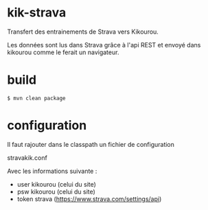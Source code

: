 # kik-strava

Transfert des entrainements de Strava vers Kikourou.

Les données sont lus dans Strava grâce à l'api REST et envoyé dans kikourou comme le ferait un navigateur.

# build

```
$ mvn clean package
```

# configuration

Il faut rajouter dans le classpath un fichier de configuration 

stravakik.conf

Avec les informations suivante :

* user kikourou (celui du site)
* psw kikourou (celui du site) 
* token strava (https://www.strava.com/settings/api)

